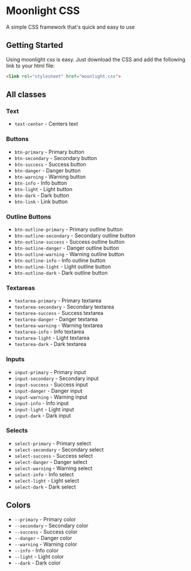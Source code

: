# Moonlight CSS
A simple CSS framework that's quick and easy to use

## Getting Started

Using moonlight css is easy. Just download the CSS and add the following link to your html file:

```html
<link rel="stylesheet" href="moonlight.css">
```

## All classes

### Text

- `text-center` - Centers text

### Buttons

- `btn-primary` - Primary button
- `btn-secondary` - Secondary button
- `btn-success` - Success button
- `btn-danger` - Danger button
- `btn-warning` - Warning button
- `btn-info` - Info button
- `btn-light` - Light button
- `btn-dark` - Dark button
- `btn-link` - Link button

### Outline Buttons

- `btn-outline-primary` - Primary outline button
- `btn-outline-secondary` - Secondary outline button
- `btn-outline-success` - Success outline button
- `btn-outline-danger` - Danger outline button
- `btn-outline-warning` - Warning outline button
- `btn-outline-info` - Info outline button
- `btn-outline-light` - Light outline button
- `btn-outline-dark` - Dark outline button

### Textareas

- `textarea-primary` - Primary textarea
- `textarea-secondary` - Secondary textarea
- `textarea-success` - Success textarea
- `textarea-danger` - Danger textarea
- `textarea-warning` - Warning textarea
- `textarea-info` - Info textarea
- `textarea-light` - Light textarea
- `textarea-dark` - Dark textarea

### Inputs

- `input-primary` - Primary input
- `input-secondary` - Secondary input
- `input-success` - Success input
- `input-danger` - Danger input
- `input-warning` - Warning input
- `input-info` - Info input
- `input-light` - Light input
- `input-dark` - Dark input

### Selects

- `select-primary` - Primary select
- `select-secondary` - Secondary select
- `select-success` - Success select
- `select-danger` - Danger select
- `select-warning` - Warning select
- `select-info` - Info select
- `select-light` - Light select
- `select-dark` - Dark select

## Colors
- `--primary` - Primary color
- `--secondary` - Secondary color
- `--success` - Success color
- `--danger` - Danger color
- `--warning` - Warning color
- `--info` - Info color
- `--light` - Light color
- `--dark` - Dark color